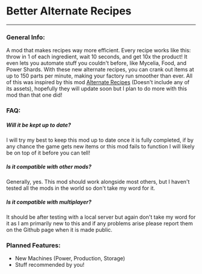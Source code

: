 # Better Alternate Recipes 
---
### General Info:
A mod that makes recipes way more efficient. Every recipe works like this: throw in 1 of each ingredient, wait 10 seconds, and get 10x the product! It even lets you automate stuff you couldn't before, like Mycelia, Food, and Power Shards. With these new alternate recipes, you can crank out items at up to 150 parts per minute, making your factory run smoother than ever. All of this was inspired by this mod [Alternate Recipes](https://ficsit.app/mod/AlternateRecipes) (Doesn't include any of its assets), hopefully they will update soon but I plan to do more with this mod than that one did!

### FAQ:
##### Will it be kept up to date?
 I will try my best to keep this mod up to date once it is fully completed, if by any chance the game gets new items or this mod fails to function I will likely be on top of it before you can tell!

##### Is it compatible with other mods?
Generally, yes. This mod should work alongside most others, but I haven't tested all the mods in the world so don't take my word for it.

##### Is it compatible with multiplayer?
It should be after testing with a local server but again don't take my word for it as I am primarily new to this and if any problems arise please report them on the Github page when it is made public.

### Planned Features:
- New Machines (Power, Production, Storage)
- Stuff recommended by you!

